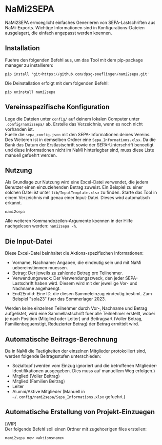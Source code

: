 # NaMi2SEPA

NaMi2SEPA ermoeglicht einfaches Generieren von SEPA-Lastschriften aus NaMi-Exports.
Wichtige Informationen sind in Konfigurations-Dateien ausgelagert, die einfach angepasst werden koennen.

## Installation
Fuehre den folgenden Befehl aus, um das Tool mit dem pip-package manager zu installieren:
````shell
pip install 'git+https://github.com/dpsg-soeflingen/nami2sepa.git'
````

Die Deinstallation erfolgt mit dem folgenden Befehl:
````shell
pip uninstall nami2sepa
````

## Vereinsspezifische Konfiguration
Lege die Dateien unter ``config/`` auf deinem lokalen Computer unter ``.config/nami2sepa/`` ab.
Erstelle das Verzeichnis, wenn es noch nicht vorhanden ist. \
Fuelle die ``sepa_config.json`` mit den SEPA-Informationen deines Vereins.
Des Weiteren ist in demselben Ordner eine ``Sepa_Informations.xlsx``.
Da die Bank das Datum der Erstlastschrift sowie der SEPA-Unterschrift benoetigt und diese Informationen nicht im NaMi hinterlegbar sind, muss diese Liste manuell gefuehrt werden.

## Nutzung
Als Grundlage zur Nutzung wird eine Excel-Datei verwendet, die jedem Benutzer einen einzuziehenden Betrag zuweist.
Ein Beispiel zu einer solchen Datei ist unter ``lib/InputTemplate.xlsx`` zu finden.
Starte das Tool in einem Verzeichnis mit genau einer Input-Datei.
Dieses wird automatisch erkannt.
````shell
nami2sepa
````
Alle weiteren Kommandozeilen-Argumente koennen in der Hilfe nachgelesen werden: ``nami2sepa -h``.

## Die Input-Datei

Diese Excel-Datei beinhaltet die Aktions-spezifischen Informationen:

- Vorname, Nachname: Angaben, die eindeutig sein und mit NaMi uebereinstimmen muessen.
- Betrag: Der jeweils zu zahlende Betrag pro Teilnehmer.
- Verwendungsweck: Der Verwendungszweck, den jeder SEPA-Lastschrift haben wird. Diesem wird mit der jeweilige Vor- und Nachname angehaengt.
- End2EndId: Eine ID, die diesen Sammeleinzug eindeutig bestimt. Zum Beispiel "sola23" fuer das Sommerlager 2023.

Werden keine einzelnen Teilnehmer durch Vor-, Nachname und Betrag aufgelistet, wird eine Sammellastschrift fuer alle Teilnehmer erstellt, wobei je nach Position (Mitglied oder Leiter) und Beitragsart (Voller Betrag, Familienbeguenstigt, Reduzierter Betrag) der Betrag ermittelt wird.

## Automatische Beitrags-Berechnung

Da in NaMi die Taetigkeiten der einzelnen Mitglieder protokolliert sind, werden folgende Beitragsstufen unterschieden:
- Sozialtopf (werden vom Einzug ignoriert und die betroffenen Mitglieder-Identifikationen ausgegeben. Dies muss auf manuellem Weg erfolgen.)
- Mitglied (Voller Beitrag)
- Mitglied (Familien Beitrag)
- Leiter
- Alumni/Aktive Mitglieder (Manuell in ``~/.config/nami2sepa/Sepa_Informations.xlsx`` gefuehrt.)

## Automatische Erstellung von Projekt-Einzuegen

[WIP] \
Der folgende Befehl soll einen Ordner mit zugehoerigen files erstellen:
````shell
nami2sepa new <aktionsname>
````
